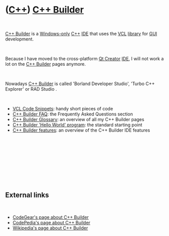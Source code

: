 



 

 

 

 

 

([C++](Cpp.md)) [C++ Builder](CppBuilder.md)
==============================================

 

[C++ Builder](CppBuilder.md) is a [Windows-only](CppWindows.md)
[C++](Cpp.md) [IDE](CppIde.md) that uses the [VCL](CppVcl.htm)
[library](CppLibrary.md) for [GUI](CppGui.md) development.

 

Because I have moved to the cross-platform [Qt
Creator](CppQtCreator.md) [IDE](CppIde.md), I will not work a lot on
the [C++ Builder](CppBuilder.md) pages anymore.

 

Nowadays [C++ Builder](CppBuilder.md) is called 'Borland Developer
Studio', 'Turbo C++ Explorer' or RAD Studio .

 

-   [VCL Code Snippets](CppVclCodeSnippets.md): handy short pieces of
    code
-   [C++ Builder FAQ](CppBuilderFaq.md): the Frequently Asked Questions
    section
-   [C++ Builder Glossary](CppBuilderGlossary.md): an overview of all
    my C++ Builder pages
-   [C++ Builder 'Hello World' program](CppBuilderHelloWorld.md): the
    standard starting point
-   [C++ Builder features](CppBuilderFeatures.md): an overview of the
    C++ Builder IDE features

 

 

 

 

 

External links
--------------

 

-   [CodeGear's page about C++
    Builder](http://www.codegear.com/products/cppbuilder)
-   [CodePedia's page about C++
    Builder](http://www.codepedia.com/1/CppBuilder)
-   [Wikipedia's page about C++
    Builder](http://en.wikipedia.org/wiki/C%2B%2B_Builder)

 

 

 

 

 





 



